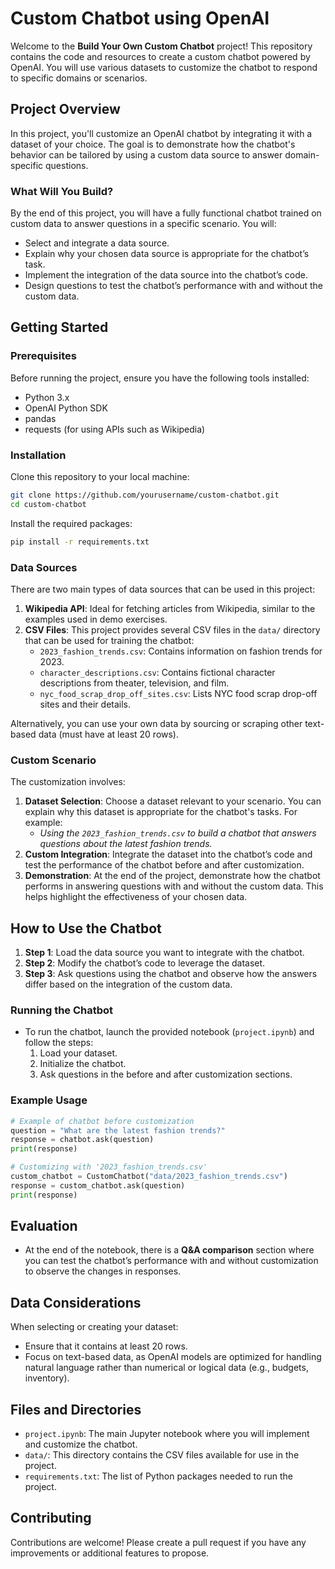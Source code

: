 # **Custom Chatbot using OpenAI**

Welcome to the **Build Your Own Custom Chatbot** project! This repository contains the code and resources to create a custom chatbot powered by OpenAI. You will use various datasets to customize the chatbot to respond to specific domains or scenarios.

## **Project Overview**
In this project, you'll customize an OpenAI chatbot by integrating it with a dataset of your choice. The goal is to demonstrate how the chatbot's behavior can be tailored by using a custom data source to answer domain-specific questions.

### **What Will You Build?**
By the end of this project, you will have a fully functional chatbot trained on custom data to answer questions in a specific scenario. You will:
- Select and integrate a data source.
- Explain why your chosen data source is appropriate for the chatbot’s task.
- Implement the integration of the data source into the chatbot’s code.
- Design questions to test the chatbot’s performance with and without the custom data.

## **Getting Started**

### **Prerequisites**
Before running the project, ensure you have the following tools installed:
- Python 3.x
- OpenAI Python SDK
- pandas
- requests (for using APIs such as Wikipedia)

### **Installation**
Clone this repository to your local machine:

```bash
git clone https://github.com/yourusername/custom-chatbot.git
cd custom-chatbot
```

Install the required packages:

```bash
pip install -r requirements.txt
```

### **Data Sources**
There are two main types of data sources that can be used in this project:
1. **Wikipedia API**: Ideal for fetching articles from Wikipedia, similar to the examples used in demo exercises.
2. **CSV Files**: This project provides several CSV files in the `data/` directory that can be used for training the chatbot:
   - `2023_fashion_trends.csv`: Contains information on fashion trends for 2023.
   - `character_descriptions.csv`: Contains fictional character descriptions from theater, television, and film.
   - `nyc_food_scrap_drop_off_sites.csv`: Lists NYC food scrap drop-off sites and their details.

Alternatively, you can use your own data by sourcing or scraping other text-based data (must have at least 20 rows).

### **Custom Scenario**
The customization involves:
1. **Dataset Selection**: Choose a dataset relevant to your scenario. You can explain why this dataset is appropriate for the chatbot's tasks. For example:
   - *Using the `2023_fashion_trends.csv` to build a chatbot that answers questions about the latest fashion trends.*
2. **Custom Integration**: Integrate the dataset into the chatbot’s code and test the performance of the chatbot before and after customization.
3. **Demonstration**: At the end of the project, demonstrate how the chatbot performs in answering questions with and without the custom data. This helps highlight the effectiveness of your chosen data.

## **How to Use the Chatbot**

1. **Step 1**: Load the data source you want to integrate with the chatbot.
2. **Step 2**: Modify the chatbot’s code to leverage the dataset.
3. **Step 3**: Ask questions using the chatbot and observe how the answers differ based on the integration of the custom data.

### **Running the Chatbot**

- To run the chatbot, launch the provided notebook (`project.ipynb`) and follow the steps:
  1. Load your dataset.
  2. Initialize the chatbot.
  3. Ask questions in the before and after customization sections.

### **Example Usage**

```python
# Example of chatbot before customization
question = "What are the latest fashion trends?"
response = chatbot.ask(question)
print(response)

# Customizing with '2023_fashion_trends.csv'
custom_chatbot = CustomChatbot("data/2023_fashion_trends.csv")
response = custom_chatbot.ask(question)
print(response)
```

## **Evaluation**
- At the end of the notebook, there is a **Q&A comparison** section where you can test the chatbot’s performance with and without customization to observe the changes in responses.

## **Data Considerations**
When selecting or creating your dataset:
- Ensure that it contains at least 20 rows.
- Focus on text-based data, as OpenAI models are optimized for handling natural language rather than numerical or logical data (e.g., budgets, inventory).

## **Files and Directories**

- `project.ipynb`: The main Jupyter notebook where you will implement and customize the chatbot.
- `data/`: This directory contains the CSV files available for use in the project.
- `requirements.txt`: The list of Python packages needed to run the project.

## **Contributing**
Contributions are welcome! Please create a pull request if you have any improvements or additional features to propose.
